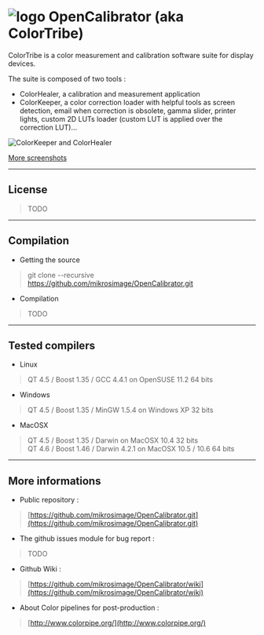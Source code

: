 ![logo](https://lh5.googleusercontent.com/-axRo2XZwJ_g/T_7uxO-ctWI/AAAAAAAAMok/ntYiPjgq7qA/s200/ColorTribeLogo_small.png "logos") OpenCalibrator (aka ColorTribe) 
========================

ColorTribe is a color measurement and calibration software suite for display devices. 

The suite is composed of two tools :  
- ColorHealer, a calibration and measurement application  
- ColorKeeper, a color correction loader with helpful tools as screen detection, email when correction is obsolete, gamma slider, printer lights, custom 2D LUTs loader (custom LUT is applied over the correction LUT)...

![ColorKeeper and ColorHealer](https://lh5.googleusercontent.com/-CDoPae148_k/T_7sV-kVBCI/AAAAAAAAMoA/L2w2ZbGKpvc/s820/keeper_healer_screenshot.png "ColorTribe screenshot")

[More screenshots](https://github.com/mikrosimage/OpenCalibrator/wiki/Screenshots)
___
License
-------
>TODO

___
Compilation
-------
- Getting the source  
> git clone --recursive https://github.com/mikrosimage/OpenCalibrator.git
- Compilation
> TODO

___
Tested compilers
-------
- Linux
>  QT 4.5 / Boost 1.35 / GCC 4.4.1 on OpenSUSE 11.2 64 bits  

- Windows 
> QT 4.5 / Boost 1.35 / MinGW 1.5.4 on Windows XP 32 bits

- MacOSX 
> QT 4.5 / Boost 1.35 / Darwin on MacOSX 10.4 32 bits  
> QT 4.6 / Boost 1.46 / Darwin 4.2.1 on MacOSX 10.5 / 10.6 64 bits  

___
More informations
-------
- Public repository : 
>[https://github.com/mikrosimage/OpenCalibrator.git](https://github.com/mikrosimage/OpenCalibrator.git)  

- The github issues module for bug report : 
>TODO  

- Github Wiki : 
>[https://github.com/mikrosimage/OpenCalibrator/wiki](https://github.com/mikrosimage/OpenCalibrator/wiki)

- About Color pipelines for post-production : 
> [http://www.colorpipe.org/](http://www.colorpipe.org/)